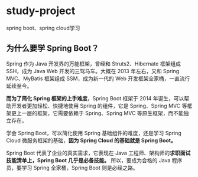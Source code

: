 # study-project
spring boot、spring cloud学习

## 为什么要学 Spring Boot？

Spring 作为 Java 开发界的万能框架，曾经和 Struts2、Hibernate 框架组成 SSH，成为 Java Web 开发的三驾马车。大概在 2013 年左右，又和 Spring MVC、MyBatis 框架组成 SSM，成为新一代的 Web 开发框架全家桶，一直流行延续至今。

**而为了简化 Spring 框架的上手难度**，Spring Boot 框架于 2014 年诞生，可以帮助开发者更加轻松、快捷地使用 Spring 的组件，它是 Spring、Spring MVC 等框架更上一层的框架，它需要依赖于 Spring、Spring MVC 等原生框架，而不能独立存在。

学会 Spring Boot，可以简化使用 Spring 基础组件的难度，还是学习 Spring Cloud 微服务框架的基础，**因为 Spring Cloud 的基础就是 Spring Boot。**

Spring Boot 代表了企业的真实需求，它表现在 Java 工程师、架构师的**求职面试技能清单上，Spring Boot 几乎是必备技能。** 所以，要成为合格的 Java 程序员，要学习 Spring 全家桶，Spring Boot 则是必经之路。



